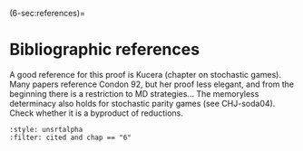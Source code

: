 (6-sec:references)=
# Bibliographic references

A good reference for this proof is Kucera (chapter on stochastic
games). Many papers reference Condon 92, but her proof less elegant,
and from the beginning there is a restriction to MD
strategies... The memoryless determinacy also holds for stochastic
parity games (see CHJ-soda04). Check whether it is a byproduct of
reductions.

```{bibliography}
:style: unsrtalpha
:filter: cited and chap == "6"
```